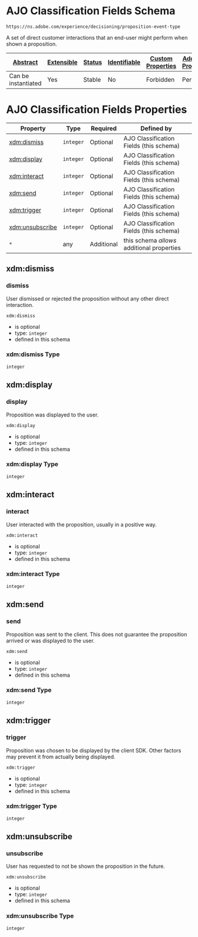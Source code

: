 
# AJO Classification Fields Schema

```
https://ns.adobe.com/experience/decisioning/proposition-event-type
```

A set of direct customer interactions that an end-user might perform when shown a proposition.

| [Abstract](../../../../abstract.md) | [Extensible](../../../../extensions.md) | [Status](../../../../status.md) | [Identifiable](../../../../id.md) | [Custom Properties](../../../../extensions.md) | [Additional Properties](../../../../extensions.md) | Defined In |
|-------------------------------------|-----------------------------------------|---------------------------------|-----------------------------------|------------------------------------------------|----------------------------------------------------|------------|
| Can be instantiated | Yes | Stable | No | Forbidden | Permitted | [adobe/experience/decisioning/proposition-event-type.schema.json](adobe/experience/decisioning/proposition-event-type.schema.json) |

# AJO Classification Fields Properties

| Property | Type | Required | Defined by |
|----------|------|----------|------------|
| [xdm:dismiss](#xdmdismiss) | `integer` | Optional | AJO Classification Fields (this schema) |
| [xdm:display](#xdmdisplay) | `integer` | Optional | AJO Classification Fields (this schema) |
| [xdm:interact](#xdminteract) | `integer` | Optional | AJO Classification Fields (this schema) |
| [xdm:send](#xdmsend) | `integer` | Optional | AJO Classification Fields (this schema) |
| [xdm:trigger](#xdmtrigger) | `integer` | Optional | AJO Classification Fields (this schema) |
| [xdm:unsubscribe](#xdmunsubscribe) | `integer` | Optional | AJO Classification Fields (this schema) |
| `*` | any | Additional | this schema *allows* additional properties |

## xdm:dismiss
### dismiss

User dismissed or rejected the proposition without any other direct interaction.

`xdm:dismiss`
* is optional
* type: `integer`
* defined in this schema

### xdm:dismiss Type


`integer`






## xdm:display
### display

Proposition was displayed to the user.

`xdm:display`
* is optional
* type: `integer`
* defined in this schema

### xdm:display Type


`integer`






## xdm:interact
### interact

User interacted with the proposition, usually in a positive way.

`xdm:interact`
* is optional
* type: `integer`
* defined in this schema

### xdm:interact Type


`integer`






## xdm:send
### send

Proposition was sent to the client. This does not guarantee the proposition arrived or was displayed to the user.

`xdm:send`
* is optional
* type: `integer`
* defined in this schema

### xdm:send Type


`integer`






## xdm:trigger
### trigger

Proposition was chosen to be displayed by the client SDK. Other factors may prevent it from actually being displayed.

`xdm:trigger`
* is optional
* type: `integer`
* defined in this schema

### xdm:trigger Type


`integer`






## xdm:unsubscribe
### unsubscribe

User has requested to not be shown the proposition in the future.

`xdm:unsubscribe`
* is optional
* type: `integer`
* defined in this schema

### xdm:unsubscribe Type


`integer`






